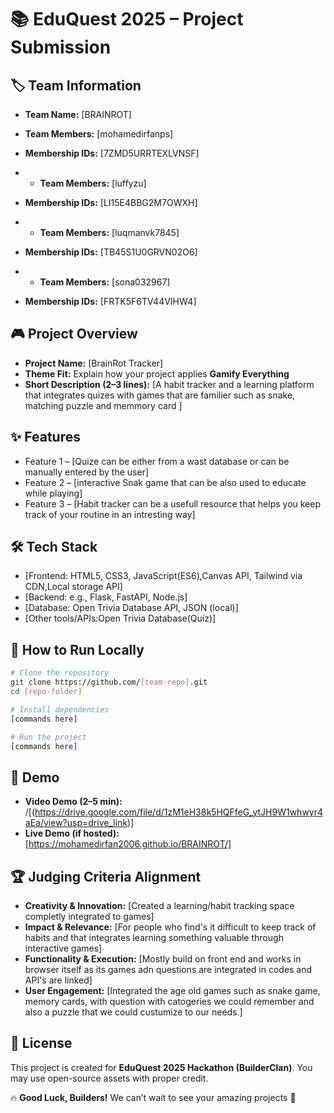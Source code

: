 # 📚 EduQuest 2025 – Project Submission

## 🏷️ Team Information

* **Team Name:** \[BRAINROT]
* **Team Members:** \[mohamedirfanps]
* **Membership IDs:** \[7ZMD5URRTEXLVNSF]

* * **Team Members:** \[luffyzu]
* **Membership IDs:** \[LI15E4BBG2M7OWXH]

* * **Team Members:** \[luqmanvk7845]
* **Membership IDs:** \[TB45S1U0GRVN02O6]

*   * **Team Members:** \[sona032967]
* **Membership IDs:** \[FRTK5F6TV44VIHW4]

## 🎮 Project Overview

* **Project Name:** \[BrainRot Tracker]
* **Theme Fit:** Explain how your project applies **Gamify Everything**
* **Short Description (2–3 lines):** \[A habit tracker and a learning platform that integrates quizes with games that are familier such as snake, matching puzzle and memmory card ]

## ✨ Features

* Feature 1 – \[Quize can be either from a wast database or can be manually entered by the user]
* Feature 2 – \[interactive Snak game that can be also used to educate while playing]
* Feature 3 – \[Habit tracker can be a usefull resource that helps you keep track of your routine in an intresting way]


## 🛠️ Tech Stack

* \[Frontend: HTML5, CSS3, JavaScript(ES6),Canvas API, Tailwind via CDN,Local storage API]
* \[Backend: e.g., Flask, FastAPI, Node.js]
* \[Database: Open Trivia Database API, JSON (local)]
* \[Other tools/APIs:Open Trivia Database(Quiz)]

## 🚀 How to Run Locally

```bash
# Clone the repository
git clone https://github.com/[team-repo].git
cd [repo-folder]

# Install dependencies
[commands here]

# Run the project
[commands here]
```


## 🎥 Demo

* **Video Demo (2–5 min):** /[(https://drive.google.com/file/d/1zM1eH38k5HQFfeG_ytJH9W1whwyr4aEa/view?usp=drive_link)]
* **Live Demo (if hosted):** \[https://mohamedirfan2006.github.io/BRAINROT/]

## 🏆 Judging Criteria Alignment

* **Creativity & Innovation:** \[Created a learning/habit tracking space completly integrated to games]
* **Impact & Relevance:** \[For people who find's it difficult to keep track of habits and that integrates learning something valuable through interactive games]
* **Functionality & Execution:** \[Mostly build on front end and works in browser itself as its games adn questions are integrated in codes and API's are linked]
* **User Engagement:** \[Integrated the age old games such as snake game, memory cards, with question with catogeries we could remember and also a puzzle that we could custumize to our needs.]

## 📜 License

This project is created for **EduQuest 2025 Hackathon (BuilderClan)**.
You may use open-source assets with proper credit.

🔥 **Good Luck, Builders!**
We can’t wait to see your amazing projects 🚀
